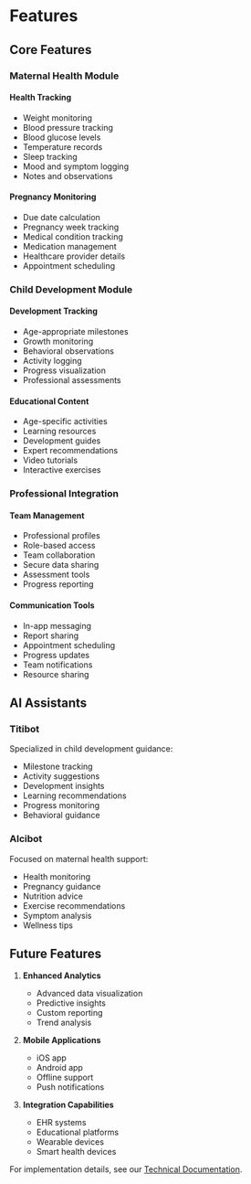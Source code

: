 
# Features

## Core Features

### Maternal Health Module

#### Health Tracking
- Weight monitoring
- Blood pressure tracking
- Blood glucose levels
- Temperature records
- Sleep tracking
- Mood and symptom logging
- Notes and observations

#### Pregnancy Monitoring
- Due date calculation
- Pregnancy week tracking
- Medical condition tracking
- Medication management
- Healthcare provider details
- Appointment scheduling

### Child Development Module

#### Development Tracking
- Age-appropriate milestones
- Growth monitoring
- Behavioral observations
- Activity logging
- Progress visualization
- Professional assessments

#### Educational Content
- Age-specific activities
- Learning resources
- Development guides
- Expert recommendations
- Video tutorials
- Interactive exercises

### Professional Integration

#### Team Management
- Professional profiles
- Role-based access
- Team collaboration
- Secure data sharing
- Assessment tools
- Progress reporting

#### Communication Tools
- In-app messaging
- Report sharing
- Appointment scheduling
- Progress updates
- Team notifications
- Resource sharing

## AI Assistants

### Titibot
Specialized in child development guidance:
- Milestone tracking
- Activity suggestions
- Development insights
- Learning recommendations
- Progress monitoring
- Behavioral guidance

### Alcibot
Focused on maternal health support:
- Health monitoring
- Pregnancy guidance
- Nutrition advice
- Exercise recommendations
- Symptom analysis
- Wellness tips

## Future Features

1. **Enhanced Analytics**
   - Advanced data visualization
   - Predictive insights
   - Custom reporting
   - Trend analysis

2. **Mobile Applications**
   - iOS app
   - Android app
   - Offline support
   - Push notifications

3. **Integration Capabilities**
   - EHR systems
   - Educational platforms
   - Wearable devices
   - Smart health devices

For implementation details, see our [Technical Documentation](technical/README.md).
